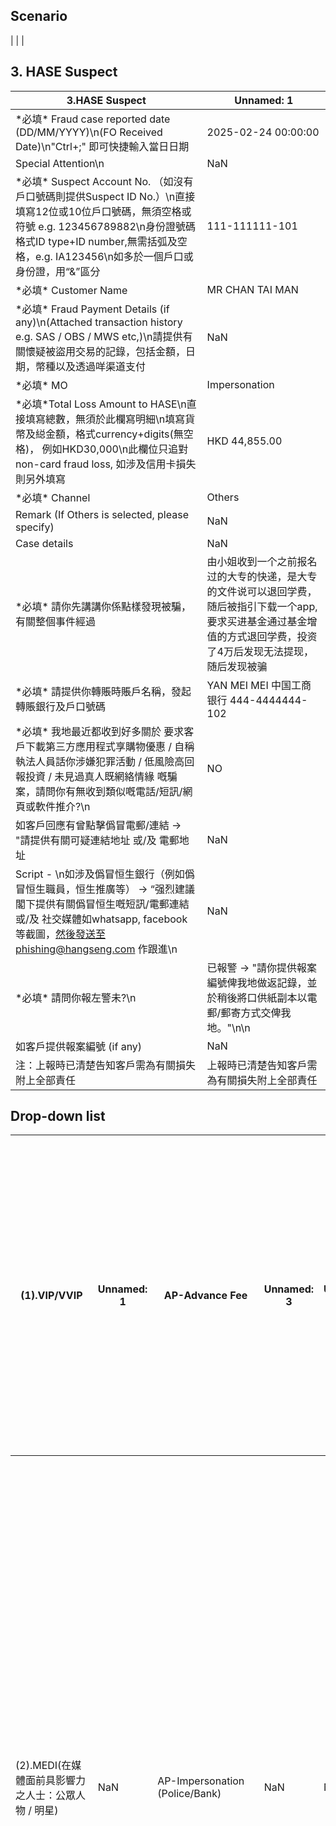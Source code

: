 ## Scenario
|
|  |

## 3. HASE Suspect
| 3.HASE Suspect | Unnamed: 1 |
| --- | --- |
| \*必填\* Fraud case reported date (DD/MM/YYYY)\n(FO Received Date)\n"Ctrl+;" 即可快捷輸入當日日期 | 2025-02-24 00:00:00 |
| Special Attention\n | NaN |
| \*必填\* Suspect Account No. （如沒有戶口號碼則提供Suspect ID No.）\n直接填寫12位或10位戶口號碼，無須空格或符號 e.g. 123456789882\n身份證號碼格式ID type+ID number,無需括弧及空格，e.g. IA123456\n如多於一個戶口或身份證，用“&”區分 | 111-111111-101 |
| \*必填\* Customer Name | MR CHAN TAI MAN |
| \*必填\* Fraud Payment Details (if any)\n(Attached transaction history e.g. SAS / OBS / MWS etc,)\n請提供有關懷疑被盜用交易的記錄，包括金額，日期，幣種以及透過咩渠道支付 | NaN |
| \*必填\* MO | Impersonation |
| \*必填\*Total Loss Amount to HASE\n直接填寫總數，無須於此欄寫明細\n填寫貨幣及縂金額，格式currency+digits(無空格)， 例如HKD30,000\n此欄位只追對non-card fraud loss, 如涉及信用卡損失則另外填寫 | HKD 44,855.00 |
| \*必填\* Channel | Others |
| Remark (If Others is selected, please specify) | NaN |
| Case details | NaN |
| \*必填\* 請你先講講你係點樣發現被騙，有關整個事件經過 | 由小姐收到一个之前报名过的大专的快递，是大专的文件说可以退回学费，随后被指引下载一个app,要求买进基金通过基金增值的方式退回学费，投资了4万后发现无法提现，随后发现被骗 |
| \*必填\* 請提供你轉賬時賬戶名稱，發起轉賬銀行及戶口號碼 | YAN MEI MEI 中国工商银行 444-4444444-102 |
| \*必填\* 我地最近都收到好多關於 要求客戶下載第三方應用程式享購物優惠 / 自稱執法人員話你涉嫌犯罪活動 / 低風險高回報投資 / 未見過真人既網絡情緣 嘅騙案，請問你有無收到類似嘅電話/短訊/網頁或軟件推介?\n | NO |
| 如客戶回應有曾點擊僞冒電郵/連結 -> "請提供有關可疑連結地址 或/及 電郵地址 | NaN |
| Script - \n如涉及僞冒恒生銀行（例如僞冒恒生職員，恒生推廣等） -> “强烈建議閣下提供有關僞冒恒生嘅短訊/電郵連結 或/及 社交媒體如whatsapp, facebook等截圖，然後發送至phishing@hangseng.com 作跟進\n | NaN |
| \*必填\* 請問你報左警未?\n | 已報警 -> "請你提供報案編號俾我地做返記錄，並於稍後將口供紙副本以電郵/郵寄方式交俾我地。"\n\n |
| 如客戶提供報案編號 (if any) | NaN |
| 注：上報時已清楚告知客戶需為有關損失附上全部責任 | 上報時已清楚告知客戶需為有關損失附上全部責任 |

## Drop-down list
| (1).VIP/VVIP | Unnamed: 1 | AP-Advance Fee | Unnamed: 3 | Unnamed: 4 | Account Takeover | Unnamed: 6 | Yes | Unnamed: 8 | 已報警 -> "請你提供報案編號俾我地做返記錄，並於稍後將口供紙副本以電郵/郵寄方式交俾我地。" | Unnamed: 10 | Whatsapp |
| --- | --- | --- | --- | --- | --- | --- | --- | --- | --- | --- | --- |
| (2).MEDI(在媒體面前具影響力之人士：公眾人物 / 明星) | NaN | AP-Impersonation (Police/Bank) | NaN | NaN | Business Email Compromise | NaN | No | NaN | 未報警 -> "請你儘快去報案，你可經由警局報案中心或網上電子報案中心報案。向警方報案時請說明個案詳情及提供口供紙副本或網上報案詳情及報案編號，並於稍後將口供紙已電郵/郵寄方式交俾我地。" | NaN | Carousell |
| (3).FRQC(頻繁投訴之人士) | NaN | AP-Investment | NaN | NaN | Card Fraud | NaN | NaN | NaN | 拒絕報警 -> "雖然就本次個案未造成實際金額損失，我地都會建議閣下儘快去報警，你可經由警局報案中心或網上電子報案中心報案。向警方報案時請說明個案詳情及提供口供紙副本或網上報案詳情及報案編號，並於稍後將口供紙已電郵/郵寄方式交俾我地。" | NaN | 淘寶 |
| (4).PVC / VC | NaN | AP-Purchase | NaN | NaN | Cheque Fraud | NaN | NaN | NaN | NaN | NaN | WeChat |
| (5).POTENTIAL COMPLAINT (要向第三方機構投訴如媒體，HKMA，議員，律師，小額錢債等) | NaN | AP-Romance | NaN | NaN | Employment Fraud | NaN | NaN | NaN | NaN | NaN | Others |
| NaN | NaN | AP-CEO/Business Email Compromise\n | NaN | NaN | Identity Theft | NaN | NaN | NaN | NaN | NaN | NaN |
| NaN | NaN | AP-Impersonation (Others) | NaN | NaN | Impersonation | NaN | NaN | NaN | NaN | NaN | NaN |
| NaN | NaN | AP-Invoice & mandate | NaN | NaN | Insurance Fraud | NaN | NaN | NaN | NaN | NaN | NaN |
| NaN | NaN | AP-Other | NaN | NaN | Internal Fraud | NaN | NaN | NaN | NaN | NaN | NaN |
| NaN | NaN | UAP-Malware | NaN | NaN | Investment Fraud | NaN | NaN | NaN | NaN | NaN | NaN |
| NaN | NaN | UAP-Smishing | NaN | NaN | Loan Fraud | NaN | NaN | NaN | NaN | NaN | NaN |
| NaN | NaN | UAP-Branch\n\n\n\n\n\n\n | NaN | NaN | Naked Chat Blackmail | NaN | NaN | NaN | NaN | NaN | NaN |
| NaN | NaN | UAP-Compromise Points Unknown | NaN | NaN | Online Account Hijacking | NaN | NaN | NaN | NaN | NaN | NaN |
| NaN | NaN | UAP-Conversion | NaN | NaN | Online Shopping Fraud | NaN | NaN | NaN | NaN | NaN | NaN |
| NaN | NaN | UAP-Counterfeit | NaN | NaN | Others | NaN | NaN | NaN | NaN | NaN | NaN |
| NaN | NaN | UAP-Credential Stuffing | NaN | NaN | Phishing Attack | NaN | NaN | NaN | NaN | NaN | NaN |
| NaN | NaN | UAP-Direct Payment | NaN | NaN | Ransomware | NaN | NaN | NaN | NaN | NaN | NaN |
| NaN | NaN | UAP-Email/Fax/Mail | NaN | NaN | Romance Scam | NaN | NaN | NaN | NaN | NaN | NaN |
| NaN | NaN | UAP-Forgery | NaN | NaN | Smishing Attack | NaN | NaN | NaN | NaN | NaN | NaN |
| NaN | NaN | UAP-Fraudulent Alteration | NaN | NaN | Social Media Scam | NaN | NaN | NaN | NaN | NaN | NaN |
| NaN | NaN | UAP-Others | NaN | NaN | Telephone Deception | NaN | NaN | NaN | NaN | NaN | NaN |
| NaN | NaN | UAP-Remote Access | NaN | NaN | Telephone Deception - Pretended Official | NaN | NaN | NaN | NaN | NaN | NaN |
| NaN | NaN | UAP-Telephone Banking Automated | NaN | NaN | NaN | NaN | NaN | NaN | NaN | NaN | NaN |
| NaN | NaN | UAP-Telephone Call centre agent | NaN | NaN | NaN | NaN | NaN | NaN | NaN | NaN | NaN |
| NaN | NaN | UAP-Token Reactivation | NaN | NaN | NaN | NaN | NaN | NaN | NaN | NaN | NaN |
| NaN | NaN | Failed to fraud tagging due to SAS purged | NaN | NaN | NaN | NaN | NaN | NaN | NaN | NaN | NaN |

## ref
| Source file |
| --- |
| 2.0 |
| NaN |
| NaN |
| NaN |
| NaN |
| 3.0 |
| NaN |
| NaN |
| NaN |
| NaN |
| 4.0 |
| NaN |
| NaN |
| NaN |
| NaN |
| 5.0 |

## List
| List2 - 2.Victim with no financial loss but with data leakage | Unnamed: 1 | Unnamed: 2 | Unnamed: 3 | Unnamed: 4 | Unnamed: 5 | Unnamed: 6 | Unnamed: 7 |
| --- | --- | --- | --- | --- | --- | --- | --- |
| (1).VIP/VVIP | AP-Advance Fee | AP-CEO/Business Email Compromise | UAP-Branch | Yes | Yes -> 會發送 | 已報警 -> "請你提供報案編號俾我地做返記錄，並於稍後將口供紙副本以電郵/郵寄方式交俾我地。" | Account Takeover |
| (2).MEDI(在媒體面前具影響力之人士：公眾人物 / 明星) | AP-Impersonation (Police/Bank) | AP-Impersonation (Others) | UAP-Compromise Points Unknown | No | No-> 不會發送 | 未報警 -> "請你儘快去報案，你可經由警局報案中心或網上電子報案中心報案。向警方報案時請說明個案詳情及提供口供紙副本或網上報案詳情及報案編號，並於稍後將口供紙已電郵/郵寄方式交俾我地。" | Business Email Compromise |
| (3).FRQC(頻繁投訴之人士) | AP-Investment | AP-Invoice & mandate | UAP-Conversion | NaN | NaN | 拒絕報警 -> "雖然就本次個案未造成實際金額損失，我地都會建議閣下儘快去報警，你可經由警局報案中心或網上電子報案中心報案。向警方報案時請說明個案詳情及提供口供紙副本或網上報案詳情及報案編號，並於稍後將口供紙已電郵/郵寄方式交俾我地。" | Card Fraud |
| (4).PVC / VC | AP-Purchase | AP-Other | UAP-Counterfeit | NaN | NaN | NaN | Cheque Fraud |
| (5).POTENTIAL COMPLAINT (要向第三方機構投訴如媒體，HKMA，議員，律師，小額錢債等) | AP-Romance | NaN | UAP-Credential Stuffing | NaN | NaN | NaN | Employment Fraud |
| NaN | UAP-Malware | NaN | UAP-Direct Payment | NaN | NaN | NaN | Identity Theft |
| NaN | UAP-Smishing | NaN | UAP-Email/Fax/Mail | NaN | NaN | NaN | Impersonation |
| NaN | Failed to fraud tagging due to SAS purged | NaN | UAP-Forgery | NaN | NaN | NaN | Insurance Fraud |
| NaN | NaN | NaN | UAP-Fraudulent Alteration | NaN | NaN | NaN | Internal Fraud |
| NaN | NaN | NaN | UAP-Others | NaN | NaN | NaN | Investment Fraud |
| NaN | NaN | NaN | UAP-Remote Access | NaN | NaN | NaN | Loan Fraud |
| NaN | NaN | NaN | UAP-Telephone Banking Automated | NaN | NaN | NaN | Naked Chat Blackmail |
| NaN | NaN | NaN | UAP-Telephone Call centre agent | NaN | NaN | NaN | Online Account Hijacking |
| NaN | NaN | NaN | UAP-Token Reactivation | NaN | NaN | NaN | Online Shopping Fraud |
| NaN | NaN | NaN | NaN | NaN | NaN | NaN | Others |
| NaN | NaN | NaN | NaN | NaN | NaN | NaN | Phishing Attack |
| NaN | NaN | NaN | NaN | NaN | NaN | NaN | Ransomware |
| NaN | NaN | NaN | NaN | NaN | NaN | NaN | Romance Scam |
| NaN | NaN | NaN | NaN | NaN | NaN | NaN | Smishing Attack |
| NaN | NaN | NaN | NaN | NaN | NaN | NaN | Social Media Scam |
| NaN | NaN | NaN | NaN | NaN | NaN | NaN | Telephone Deception |
| NaN | NaN | NaN | NaN | NaN | NaN | NaN | Telephone Deception - Pretended Official |
| NaN | NaN | NaN | NaN | NaN | NaN | NaN | NaN |
| List3 - 3.HASE Suspect | NaN | NaN | NaN | NaN | NaN | NaN | NaN |
| NaN | NaN | NaN | NaN | NaN | NaN | NaN | NaN |
| List4 - 4.Victim with financial loss (Non-Card payment) | NaN | NaN | NaN | NaN | NaN | NaN | NaN |
| Yes -> Authorized | Yes ->請提供有關短訊/電郵連結及截圖，以及詢問客人“具體提供左咩資料"： | NaN | NaN | NaN | NaN | NaN | NaN |
| No -> Unauthorized | No | NaN | NaN | NaN | NaN | NaN | NaN |
| NaN | NaN | NaN | NaN | NaN | NaN | NaN | NaN |
| List5 - 5.Victim with financial loss (ATM Card payment) | NaN | NaN | NaN | NaN | NaN | NaN | NaN |